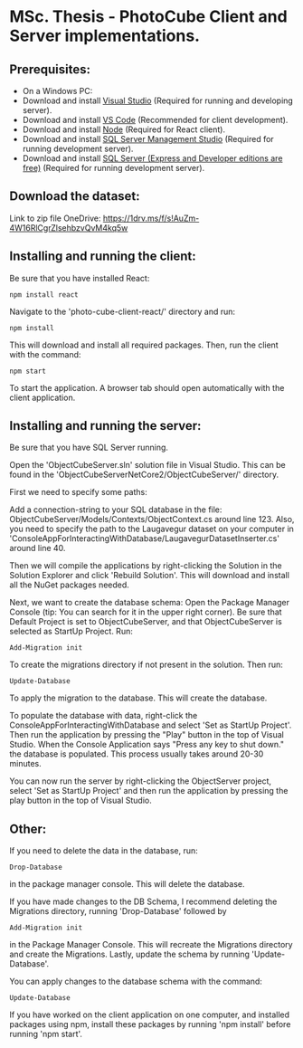 # MSc. Thesis - PhotoCube Client and Server implementations.
## Prerequisites:
* On a Windows PC:
* Download and install [Visual Studio](http://google.com) (Required for running and developing server).
* Download and install [VS Code](https://code.visualstudio.com/) (Recommended for client development).
* Download and install [Node](https://nodejs.org/en/) (Required for React client).
* Download and install [SQL Server Management Studio](https://docs.microsoft.com/en-us/sql/ssms/download-sql-server-management-studio-ssms?view=sql-server-2017#ssms-180-preview-6) (Required for running development server).
* Download and install [SQL Server (Express and Developer editions are free)](https://www.microsoft.com/en-us/sql-server/sql-server-2017-editions#CP_StickyNav_1) (Required for running development server).

## Download the dataset:
Link to zip file OneDrive:
https://1drv.ms/f/s!AuZm-4W16RlCgrZlsehbzvQvM4kq5w

## Installing and running the client:
Be sure that you have installed React:
```
npm install react
```
Navigate to the 'photo-cube-client-react/' directory and run:
```
npm install
```
This will download and install all required packages.
Then, run the client with the command:
```
npm start
```
To start the application. A browser tab should open automatically with the client application.

## Installing and running the server:
Be sure that you have SQL Server running.

Open the 'ObjectCubeServer.sln' solution file in Visual Studio. This can be found in the 'ObjectCubeServerNetCore2/ObjectCubeServer/' directory.

First we need to specify some paths:

Add a connection-string to your SQL database in the file: ObjectCubeServer/Models/Contexts/ObjectContext.cs around line 123.
Also, you need to specify the path to the Laugavegur dataset on your computer in 'ConsoleAppForInteractingWithDatabase/LaugavegurDatasetInserter.cs' around line 40.

Then we will compile the applications by right-clicking the Solution in the Solution Explorer and click 'Rebuild Solution'. This will download and install all the NuGet packages needed.

Next, we want to create the database schema:
Open the Package Manager Console (tip: You can search for it in the upper right corner).
Be sure that Default Project is set to ObjectCubeServer, and that ObjectCubeServer is selected as StartUp Project.
Run:
```
Add-Migration init
```
To create the migrations directory if not present in the solution.
Then run:
```
Update-Database
```
To apply the migration to the database. This will create the database.

To populate the database with data, right-click the ConsoleAppForInteractingWithDatabase and select 'Set as StartUp Project'.
Then run the application by pressing the "Play" button in the top of Visual Studio.
When the Console Application says "Press any key to shut down." the database is populated. This process usually takes around 20-30 minutes.

You can now run the server by right-clicking the ObjectServer project, select 'Set as StartUp Project' and then run the application by pressing the play button in the top of Visual Studio.

## Other:
If you need to delete the data in the database, run:
```
Drop-Database
```
in the package manager console. This will delete the database.

If you have made changes to the DB Schema, I recommend deleting the Migrations directory, running 'Drop-Database' followed by
```
Add-Migration init
```
in the Package Manager Console. This will recreate the Migrations directory and create the Migrations.
Lastly, update the schema by running 'Update-Database'.

You can apply changes to the database schema with the command:
```
Update-Database
```

If you have worked on the client application on one computer, and installed packages using npm, install these packages by running 'npm install' before running 'npm start'.
